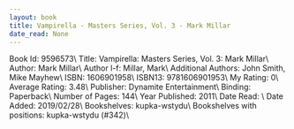 ```yaml
---
layout: book
title: Vampirella - Masters Series, Vol. 3 - Mark Millar
date_read: None
---
```


Book Id: 9596573\ 
Title: Vampirella: Masters Series, Vol. 3: Mark Millar\ 
Author: Mark Millar\ 
Author l-f: Millar, Mark\ 
Additional Authors: John      Smith, Mike Mayhew\ 
ISBN: 1606901958\ 
ISBN13: 9781606901953\ 
My Rating: 0\ 
Average Rating: 3.48\ 
Publisher: Dynamite Entertainment\ 
Binding: Paperback\ 
Number of Pages: 144\ 
Year Published: 2011\ 
Date Read: \ 
Date Added: 2019/02/28\ 
Bookshelves: kupka-wstydu\ 
Bookshelves with positions: kupka-wstydu (#342)\ 

